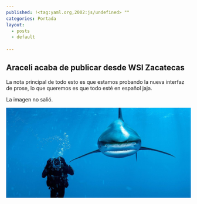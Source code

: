 ```yaml
---
published: !<tag:yaml.org,2002:js/undefined> ""
categories: Portada
layout: 
  - posts
  - default

---
```


## Araceli acaba de publicar desde WSI Zacatecas

La nota principal de todo esto es que estamos probando la nueva interfaz de prose, lo que queremos es que todo esté en español jaja.

La imagen no salió.

![LA imagen del tiburon](/_posts/2013/05/tiburon.jpg)
